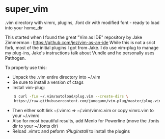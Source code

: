 # super_vim
.vim directory with vimrc, plugins, .font dir with modified font - ready to load into your home_dir

This started when I found the great "Vim as IDE" repository by Jake Zimmerman : https://github.com/jez/vim-as-an-ide
While this is not a srict fork, most of the initial plugins I got from Jake. I do use vim-plug to manage my plug-ins, Jake's instructions talk about Vundle and he personally uses Pathogen.

To properly use this:

* Unpack the .vim  entire directory into ~/.vim
* Be sure to install a version of ctags
* Install vim-plug:
```bash
    $ curl -fLo ~/.vim/autoload/plug.vim --create-dirs \
    https://raw.githubusercontent.com/junegunn/vim-plug/master/plug.vim
```
* Then either soft link ~/.vimrc => ~/.vim/vimrc.vim  or copy vimrc.vim to your ~/.vimrc
* Also for most beautiful results, add Menlo for Powerline (move the .fonts dir to your ~/.fonts dir)
* Reload .vimrc and peform *:PlugInstall* to install the plugins
